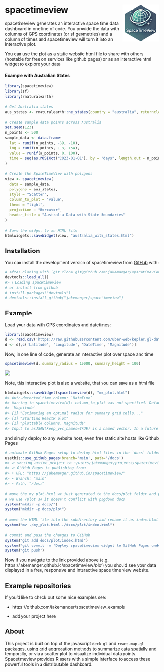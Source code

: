 
<!-- README.md is generated from README.Rmd. Please edit that file -->

# spacetimeview <a href="https://jakemanger.github.io/spacetimeview/"><img src="man/figures/logo.png" align="right" height="120" alt="spacetimeview website" /></a>

<!-- badges: start -->

<!-- badges: end -->

spacetimeview generates an interactive space time data dashboard in one
line of code. You provide the data with columns of GPS coordinates (or
sf geometries) and a column of times and spacetimeview will turn it into
an interactive plot.

You can use the plot as a static website html file to share with others
(hostable for free on services like github pages) or as an interactive
html widget to explore your data.


#### Example with Australian States

``` r
library(spacetimeview)
library(sf)
library(rnaturalearth)

# Get Australia states
aus_states <- rnaturalearth::ne_states(country = "australia", returnclass = "sf")

# Create sample data points across Australia
set.seed(123)
n_points <- 500
sample_data <- data.frame(
  lat = runif(n_points, -39, -10),
  lng = runif(n_points, 113, 154),
  value = runif(n_points, 0, 100),
  time = seq(as.POSIXct("2023-01-01"), by = "days", length.out = n_points)
)

# Create the SpaceTimeView with polygons
view <- spacetimeview(
  data = sample_data,
  polygons = aus_states,
  style = "Scatter",
  column_to_plot = "value",
  theme = "light",
  projection = "Mercator",
  header_title = "Australia Data with State Boundaries"
)

# Save the widget to an HTML file
htmlwidgets::saveWidget(view, "australia_with_states.html")
```

## Installation

You can install the development version of spacetimeview from
[GitHub](https://github.com/) with:

``` r
# after cloning with `git clone git@github.com:jakemanger/spacetimeview.git`
devtools::load_all()
#> ℹ Loading spacetimeview
# or install from github
# install.packages("devtools")
# devtools::install_github("jakemanger/spacetimeview")
```

## Example

Load your data with GPS coordinates and datetimes:

``` r
library(spacetimeview)
d <- read.csv('https://raw.githubusercontent.com/uber-web/kepler.gl-data/master/earthquakes/data.csv')
d <- d[,c('Latitude', 'Longitude', 'DateTime', 'Magnitude')]
```

Now, in one line of code, generate an interactive plot over space and
time

``` r
spacetimeview(d, summary_radius = 10000, summary_height = 100)
```

![](visualisation.gif)

Note, this interactive plot is also a website, that you can save as a
html file

``` r
htmlwidgets::saveWidget(spacetimeview(d), "my_plot.html")
#> Auto-detected time column: `DateTime`
#> Warning in spacetimeview(d): column_to_plot was not specified. Defaulting to
#> `Magnitude`
#> [1] "Estimating an optimal radius for summary grid cells..."
#> [1] "Starting ReactR plot"
#> [1] "plottable columns: Magnitude"
#> Input to asJSON(keep_vec_names=TRUE) is a named vector. In a future version of jsonlite, this option will not be supported, and named vectors will be translated into arrays instead of objects. If you want JSON object output, please use a named list instead. See ?toJSON.
```

and simply deploy to any website host, even free static site hosts like
Github Pages

``` r
# automate GitHub Pages setup to deploy html files in the `docs` folder
usethis::use_github_pages(branch='main', path='/docs')
#> ✔ Setting active project to "/Users/jakemanger/projects/spacetimeview".
#> ✔ GitHub Pages is publishing from:
#> • URL: "https://jakemanger.github.io/spacetimeview/"
#> • Branch: "main"
#> • Path: "/docs"

# move the my_plot.html we just generated to the docs/plot folder and push it to github
# we use /plot so it doesn't conflict with pkgdown docs
system("mkdir -p docs/")
system("mkdir -p docs/plot")

# move the HTML file into the subdirectory and rename it as index.html for direct access
system("mv ./my_plot.html ./docs/plot/index.html")

# commit and push the changes to GitHub
system("git add docs/plot/index.html")
system("git commit -m 'Deploy spacetimeview widget to GitHub Pages under /plot'")
system("git push")
```

Now if you navigate to the link provided above (e.g.
<https://jakemanger.github.io/spacetimeview/plot>) you should see your
data displayed in a free, responsive and interactive space time view
website.

## Example repositories

If you’d like to check out some nice examples see:

- <https://github.com/jakemanger/spacetimeview_example>

- add your project here

## About

This project is built on top of the javascript `deck.gl` and
`react-map-gl` packages, using grid aggregation methods to summarize
data spatially and temporally, or via a scatter plot to visualize
individual data points. Spacetimeview provides R users with a simple
interface to access these powerful tools in a distributable dashboard.
